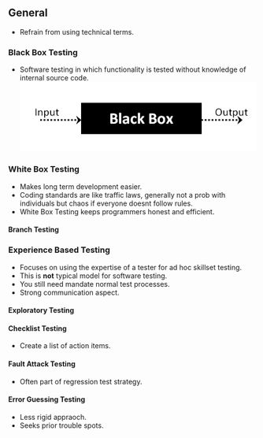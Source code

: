 ## General

- Refrain from using technical terms.

### Black Box Testing

- Software testing in which functionality is tested without knowledge of internal source code.
![Black Box Testing](/assets/images/2022-02-04-11-19-03.png)

### White Box Testing

- Makes long term development easier.
- Coding standards are like traffic laws, generally not a prob with individuals but chaos if everyone doesnt follow rules.
- White Box Testing keeps programmers honest and efficient.

#### Branch Testing

### Experience Based Testing

- Focuses on using the expertise of a tester for ad hoc skillset testing.
- This is **not** typical model for software testing.
- You still need mandate normal test processes.
- Strong communication aspect.

#### Exploratory Testing

#### Checklist Testing

- Create a list of action items.

#### Fault Attack Testing

- Often part of regression test strategy.

#### Error Guessing Testing

- Less rigid appraoch.
- Seeks prior trouble spots.
